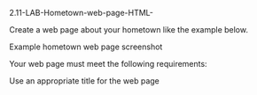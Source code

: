  2.11-LAB-Hometown-web-page-HTML-

Create a web page about your hometown like the example below.

Example hometown web page screenshot

Your web page must meet the following requirements:

Use an appropriate title for the web page <title>.

Use <h1> tags containing the hometown name followed by 3 sections, each using <section> tags.

The 1st section should contain a heading in <h2> tags entitled "Location". A single paragraph should briefly describe the town's location.

The 2nd section should contain a heading in <h2> tags entitled "About". Create at least 3 subsections that each use <section> tags with <h3> headings. Each subsection should have a single paragraph describing something about your hometown.

The 3rd section should contain a heading in <h2> tags entitled "Things To Do". Create an unordered list of interesting things to do in your hometown.
